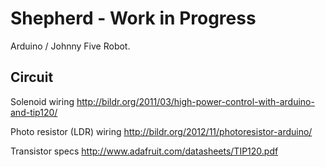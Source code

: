 Shepherd - Work in Progress
============================

Arduino / Johnny Five Robot.


## Circuit


Solenoid wiring
http://bildr.org/2011/03/high-power-control-with-arduino-and-tip120/

Photo resistor (LDR) wiring
http://bildr.org/2012/11/photoresistor-arduino/

Transistor specs 
http://www.adafruit.com/datasheets/TIP120.pdf
